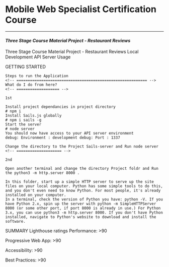 # Mobile Web Specialist Certification Course
---
#### _Three Stage Course Material Project - Restaurant Reviews_


Three Stage Course Material Project - Restaurant Reviews
Local Development API Server
Usage

<!-- ========================================================== -->
GETTING STARTED

	Steps to run the Application
	<!-- ========================================================== -->
	What do I do from here?
	<!-- =================== -->

	1st 

	Install project dependancies in project directory
	# npm i
	Install Sails.js globally
	# npm i sails -g
	Start the server
	# node server
	You should now have access to your API server environment
	debug: Environment : development debug: Port : 1337

	Change the directory to the Project Sails-server and Run node server 
	<!-- ==================== -->

	2nd 

	Open another terminal and change the directory Project foldr and Run the python3 -m http.server 8000 .

	In this folder, start up a simple HTTP server to serve up the site files on your local computer. Python has some simple tools to do this, and you don't even need to know Python. For most people, it's already installed on your computer.
	In a terminal, check the version of Python you have: python -V. If you have Python 2.x, spin up the server with python -m SimpleHTTPServer 8000 (or some other port, if port 8000 is already in use.) For Python 3.x, you can use python3 -m http.server 8000. If you don't have Python installed, navigate to Python's website to download and install the software.
<!-- ==================== -->

<!-- ============================================================ -->

SUMMARY
Lighthouse ratings
Performance: >90

Progressive Web App: >90

Accessibility: >90

Best Practices: >90

